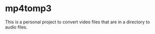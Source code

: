 # mp4tomp3
This is a personal project to convert video files that are in a directory to audio files.
